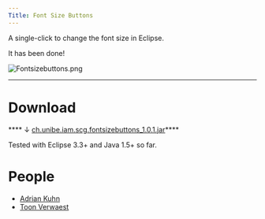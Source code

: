 ```yaml
---
Title: Font Size Buttons
---
```


A single-click to change the font size in Eclipse.

It has been done!

![Fontsizebuttons.png](%assets_url%/files/a4/vgm28litbou2krhetr6p6gx92bqns4/fontsizebuttons.png)


---

# Download

**** &darr; [ch.unibe.iam.scg.fontsizebuttons_1.0.1.jar](https://www.iam.unibe.ch/scg/svn_repos/Sources/b/FontSizePlugin/plugins/ch.unibe.iam.scg.fontsizebuttons_1.0.1.jar)****

Tested with Eclipse 3.3\+ and Java 1.5\+ so far.

# People


-  [Adrian Kuhn](%base_url%/wiki/alumni/adriankuhn)
-  [Toon Verwaest](%base_url%/staff/toonverwaest)
